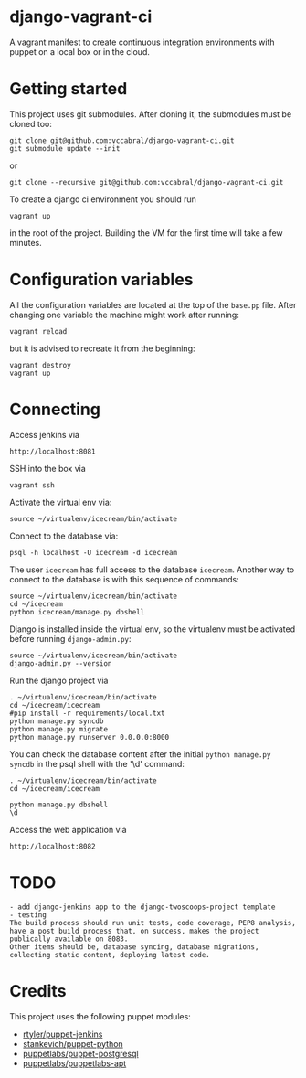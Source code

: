 django-vagrant-ci
=================

A vagrant manifest to create continuous integration environments with puppet on a local box or in the cloud.

Getting started
=====

This project uses git submodules. After cloning it, the submodules must be cloned too:

    git clone git@github.com:vccabral/django-vagrant-ci.git
    git submodule update --init

or

    git clone --recursive git@github.com:vccabral/django-vagrant-ci.git

To create a django ci environment you should run

    vagrant up

in the root of the project.
Building the VM for the first time will take a few minutes.

Configuration variables
====

All the configuration variables are located at the top of the `base.pp` file.
After changing one variable the machine might work after running:

    vagrant reload
but it is advised to recreate it from the beginning:

    vagrant destroy
    vagrant up

Connecting
====
Access jenkins via

    http://localhost:8081

SSH into the box via

    vagrant ssh

Activate the virtual env via:

    source ~/virtualenv/icecream/bin/activate

Connect to the database via:

    psql -h localhost -U icecream -d icecream
The user `icecream` has full access to the database `icecream`.
Another way to connect to the database is with this sequence of commands:

    source ~/virtualenv/icecream/bin/activate
    cd ~/icecream
    python icecream/manage.py dbshell

Django is installed inside the virtual env, so the virtualenv must be activated before running `django-admin.py`:

    source ~/virtualenv/icecream/bin/activate
    django-admin.py --version

Run the django project via

    . ~/virtualenv/icecream/bin/activate
    cd ~/icecream/icecream
    #pip install -r requirements/local.txt
    python manage.py syncdb
    python manage.py migrate
    python manage.py runserver 0.0.0.0:8000

You can check the database content after the initial `python manage.py syncdb` in the psql shell with the '\d' command:

    . ~/virtualenv/icecream/bin/activate
    cd ~/icecream/icecream

    python manage.py dbshell
    \d

Access the web application via

    http://localhost:8082


TODO
===
    - add django-jenkins app to the django-twoscoops-project template
    - testing
    The build process should run unit tests, code coverage, PEP8 analysis, have a post build process that, on success, makes the project publically available on 8083.
    Other items should be, database syncing, database migrations, collecting static content, deploying latest code.

Credits
===
This project uses the following puppet modules:

- [rtyler/puppet-jenkins](https://github.com/rtyler/puppet-jenkins)
- [stankevich/puppet-python](https://github.com/stankevich/puppet-python)
- [puppetlabs/puppet-postgresql](https://github.com/puppetlabs/puppet-postgresql)
- [puppetlabs/puppetlabs-apt](https://github.com/puppetlabs/puppetlabs-apt)

